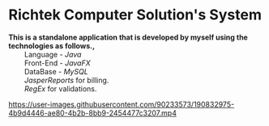 # Richtek Computer Solution's System
**This is a standalone application that is developed by myself using the technologies as follows.,**<br>
&nbsp;   &nbsp;   &nbsp;   &nbsp; Language - *Java* <br>
&nbsp;   &nbsp;   &nbsp;   &nbsp; Front-End - *JavaFX* <br>
&nbsp;   &nbsp;   &nbsp;   &nbsp; DataBase - *MySQL*<br>
&nbsp;   &nbsp;   &nbsp;   &nbsp; *JasperReports* for billing.<br>
&nbsp;   &nbsp;   &nbsp;   &nbsp; *RegEx* for validations.

https://user-images.githubusercontent.com/90233573/190832975-4b9d4446-ae80-4b2b-8bb9-2454477c3207.mp4

